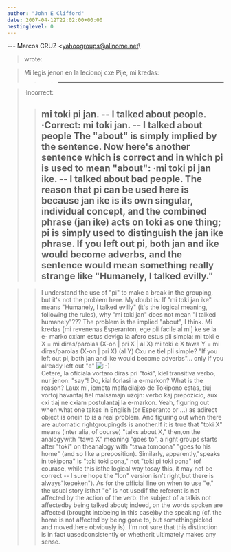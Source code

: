 ```yaml
---
author: "John E Clifford"
date: 2007-04-12T22:02:00+00:00
nestinglevel: 0
---
```

\---
 Marcos CRUZ <[yahoogroups@alinome.net](mailto://yahoogroups@alinome.net)\
> wrote:

> Mi legis jenon en la lecionoj cxe Pije, mi kredas:
>>> -----------------------------

> ·Incorrect:
>> mi toki pi jan. --
 I talked about people.
>> ·Correct: mi toki jan. --
 I talked about people
>> The "about" is simply implied by the sentence. Now here's another
> sentence which is correct and in which pi is used to mean "about":
>> ·mi toki pi jan ike. --
 I talked about bad people.
>> The reason that pi can be used here is because jan ike is its own
> singular, individual concept, and the combined phrase (jan ike) acts
> on toki as one thing; pi is simply used to distinguish the jan ike
> phrase. If you left out pi, both jan and ike would become adverbs,
> and the sentence would mean something really strange like "Humanely,
> I talked evilly."
>> --------------------------

>> I understand the use of "pi" to make a break in the grouping, but
> it's not the problem here. My doubt is:
>> If "mi toki jan ike" means "Humanely, I talked evilly" (it's the
> logical meaning, following the rules),
> why "mi toki jan" does not mean "I talked humanely"??? The problem is
> the implied "about", I think.
>> Mi kredas \[mi revenenas Esperanton, ege pli facile al mi\] ke se la e-
> marko cxiam estus deviga la afero estus pli simpla:
>> mi toki e X = mi diras/parolas (X-on | pri X | al X)
> mi toki e X tawa Y = mi diras/parolas (X-on | pri X) (al Y)
>> Cxu ne tiel pli simple? "If you left out pi, both jan and ike would
> become adverbs"... only if you already left out "e" ![:-)](images/smilies/icon_e_smile.gif "Smile")\
>> Cetere, la oficiala vortaro diras pri "toki", kiel transitiva verbo,
> nur jenon: "say"! Do, kial forlasi la e-markon? What is the reason?
>> Laux mi, iometa malfacilajxo de Tokipono estas, tiuj vortoj havantaj
> tiel malsamajn uzojn: verbo kaj prepozicio, aux cxi tiaj ne cxiam
> postulantaj la e-markon.
>Yeah, figuring out when what one takes in English (or Esperanto or ...) as adirect object is onein tp is a real problem. And figuring out when there are automatic rightgroupingds is another.If it is true that "toki X" means (inter alia, of course) "talks about X," then,on the analogywith "tawa X" meaning "goes to", a right groups starts after "toki" on theanalogy with "tawa tomoona" "goes to his home" (and so like a preposition). Similarly, apparently,"speaks in tokipona" is "toki toki pona," not "toki pi toki pona" (of courase, while this isthe logical way tosay this, it may not be correct --
 I sure hope the "lon" version isn't right,but there is always"kepeken"). As for the official line on when to use "e," the usual story isthat "e" is not usedif the referent is not affected by the action of the verb: the subject of a talkis not affectedby being talked about; indeed, on the words spoken are affected (brought intobeing in this case)by the speaking (cf. the home is not affected by being gone to, but somethingpicked and movedthere obviously is). I'm not sure that this distinction is in fact uasedconsistently or whetherit ultimately makes any sense.